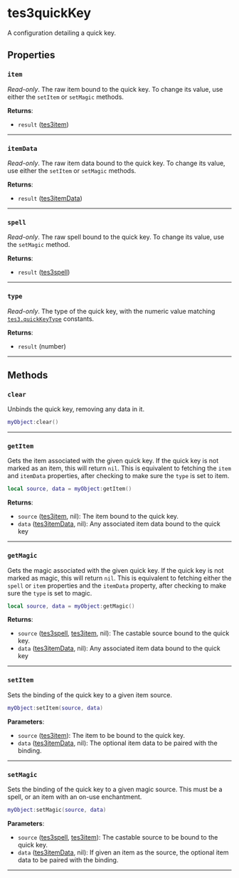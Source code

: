 # tes3quickKey
<div class="search_terms" style="display: none">tes3quickkey, quickkey</div>

<!---
	This file is autogenerated. Do not edit this file manually. Your changes will be ignored.
	More information: https://github.com/MWSE/MWSE/tree/master/docs
-->

A configuration detailing a quick key.

## Properties

### `item`
<div class="search_terms" style="display: none">item</div>

*Read-only*. The raw item bound to the quick key. To change its value, use either the `setItem` or `setMagic` methods.

**Returns**:

* `result` ([tes3item](../../types/tes3item))

***

### `itemData`
<div class="search_terms" style="display: none">itemdata</div>

*Read-only*. The raw item data bound to the quick key. To change its value, use either the `setItem` or `setMagic` methods.

**Returns**:

* `result` ([tes3itemData](../../types/tes3itemData))

***

### `spell`
<div class="search_terms" style="display: none">spell</div>

*Read-only*. The raw spell bound to the quick key. To change its value, use the `setMagic` method.

**Returns**:

* `result` ([tes3spell](../../types/tes3spell))

***

### `type`
<div class="search_terms" style="display: none">type</div>

*Read-only*. The type of the quick key, with the numeric value matching [`tes3.quickKeyType`](https://mwse.github.io/MWSE/references/quick-key-types/) constants.

**Returns**:

* `result` (number)

***

## Methods

### `clear`
<div class="search_terms" style="display: none">clear</div>

Unbinds the quick key, removing any data in it.

```lua
myObject:clear()
```

***

### `getItem`
<div class="search_terms" style="display: none">getitem, item</div>

Gets the item associated with the given quick key. If the quick key is not marked as an item, this will return `nil`. This is equivalent to fetching the `item` and `itemData` properties, after checking to make sure the `type` is set to item.

```lua
local source, data = myObject:getItem()
```

**Returns**:

* `source` ([tes3item](../../types/tes3item), nil): The item bound to the quick key.
* `data` ([tes3itemData](../../types/tes3itemData), nil): Any associated item data bound to the quick key

***

### `getMagic`
<div class="search_terms" style="display: none">getmagic, magic</div>

Gets the magic associated with the given quick key. If the quick key is not marked as magic, this will return `nil`. This is equivalent to fetching either the `spell` or `item` properties and the `itemData` property, after checking to make sure the `type` is set to magic.

```lua
local source, data = myObject:getMagic()
```

**Returns**:

* `source` ([tes3spell](../../types/tes3spell), [tes3item](../../types/tes3item), nil): The castable source bound to the quick key.
* `data` ([tes3itemData](../../types/tes3itemData), nil): Any associated item data bound to the quick key

***

### `setItem`
<div class="search_terms" style="display: none">setitem, item</div>

Sets the binding of the quick key to a given item source.

```lua
myObject:setItem(source, data)
```

**Parameters**:

* `source` ([tes3item](../../types/tes3item)): The item to be bound to the quick key.
* `data` ([tes3itemData](../../types/tes3itemData), nil): The optional item data to be paired with the binding.

***

### `setMagic`
<div class="search_terms" style="display: none">setmagic, magic</div>

Sets the binding of the quick key to a given magic source. This must be a spell, or an item with an on-use enchantment.

```lua
myObject:setMagic(source, data)
```

**Parameters**:

* `source` ([tes3spell](../../types/tes3spell), [tes3item](../../types/tes3item)): The castable source to be bound to the quick key.
* `data` ([tes3itemData](../../types/tes3itemData), nil): If given an item as the source, the optional item data to be paired with the binding.

***

